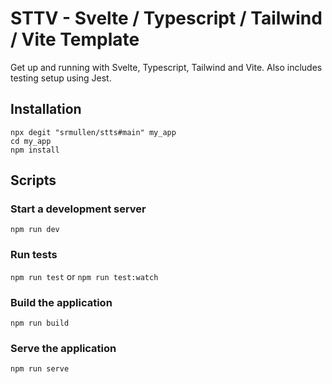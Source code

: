 STTV - Svelte / Typescript / Tailwind / Vite Template
=====================================================

Get up and running with Svelte, Typescript, Tailwind and Vite. Also includes testing setup using Jest.

Installation
------------

```
npx degit "srmullen/stts#main" my_app
cd my_app
npm install
```

Scripts
-------

### Start a development server

`npm run dev`

### Run tests

`npm run test`
or
`npm run test:watch`

### Build the application

`npm run build`

### Serve the application

`npm run serve`